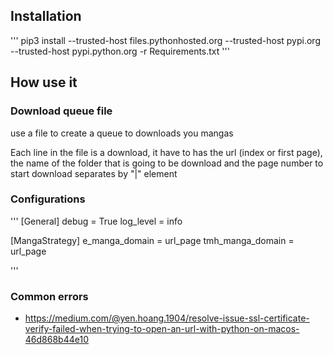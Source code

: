 ## Installation

'''
pip3 install --trusted-host files.pythonhosted.org --trusted-host pypi.org --trusted-host pypi.python.org -r Requirements.txt
'''

## How use it
### Download queue file
use a file to create a queue to downloads you mangas


Each line in the file is a download, it have to has the url (index or first page), the name of the folder that is going to be download and the page number to start download separates by "|" element 

### Configurations
'''
[General]
debug = True
log_level = info

[MangaStrategy]
e_manga_domain = url_page
tmh_manga_domain = url_page

'''

### Common errors 

- https://medium.com/@yen.hoang.1904/resolve-issue-ssl-certificate-verify-failed-when-trying-to-open-an-url-with-python-on-macos-46d868b44e10